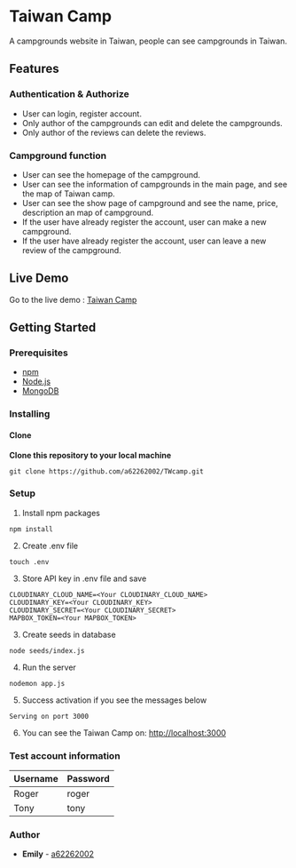 # Taiwan Camp
A campgrounds website in Taiwan, people can see campgrounds in Taiwan.

## Features

### Authentication & Authorize

* User can login, register account.
* Only author of the campgrounds can edit and delete the campgrounds.
* Only author of the reviews can delete the reviews.

### Campground function

* User can see the homepage of the campground.
* User can see the information of campgrounds in the main page, and see the map of Taiwan camp.
* User can see the show page of campground and see the name, price, description an map of campground.
* If the user have already register the account, user can make a new campground.
* If the user have already register the account, user can leave a new review of the campground.

## Live Demo

Go to the live demo : [Taiwan Camp](https://pacific-taiga-81202.herokuapp.com/)

## Getting Started

### Prerequisites

* [npm](https://www.npmjs.com/get-npm)
* [Node.js](https://nodejs.org/en/download/)
* [MongoDB](https://www.mongodb.com/)

### Installing

#### Clone 

**Clone this repository to your local machine**

```
git clone https://github.com/a62262002/TWcamp.git
```

### Setup

1. Install npm packages
```
npm install
```
2. Create .env file
```
touch .env
```
3. Store API key in .env file and save
```
CLOUDINARY_CLOUD_NAME=<Your CLOUDINARY_CLOUD_NAME>
CLOUDINARY_KEY=<Your CLOUDINARY_KEY>
CLOUDINARY_SECRET=<Your CLOUDINARY_SECRET>
MAPBOX_TOKEN=<Your MAPBOX_TOKEN>
```
3. Create seeds in database
```
node seeds/index.js
```
4. Run the server
```
nodemon app.js
```
5. Success activation if you see the messages below
```
Serving on port 3000
```
6. You can see the Taiwan Camp on: [http://localhost:3000](http://localhost:3000)

### Test account information

| Username  | Password | 
|-----------|----------|
| Roger     | roger    | 
| Tony      | tony     |

### Author

* **Emily** - [a62262002](https://github.com/a62262002)